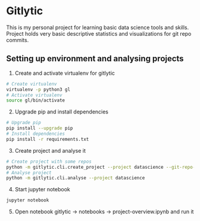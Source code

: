# Gitlytic

This is my personal project for learning basic data science tools and skills.
Project holds very basic descriptive statistics and visualizations for git repo commits.

## Setting up environment and analysing projects

1. Create and activate virtualenv for gitlytic
```bash
# Create virtualenv
virtualenv -p python3 gl
# Activate virtualenv
source gl/bin/activate
```
2. Upgrade pip and install dependencies
```bash
# Upgrade pip
pip install --upgrade pip
# Install dependencies
pip install -r requirements.txt
```

3. Create project and analyse it
```bash
# Create project with some repos
python -m gitlytic.cli.create_project --project datascience --git-repo-urls https://github.com/numpy/numpy.git https://github.com/pandas-dev/pandas.git https://github.com/scipy/scipy.git https://github.com/scikit-learn/scikit-learn.git https://github.com/matplotlib/matplotlib.git https://github.com/mwaskom/seaborn.git https://github.com/jupyter/notebook.git
# Analyse project
python -m gitlytic.cli.analyse --project datascience
```

4. Start jupyter notebook
```bash
jupyter notebook
```

5. Open notebook gitlytic -> notebooks -> project-overview.ipynb and run it

